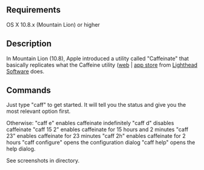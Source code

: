 ## Requirements ##

OS X 10.8.x (Mountain Lion) or higher

## Description ##

In Mountain Lion (10.8), Apple introduced a utility called "Caffeinate" that basically replicates what the Caffeine utility ([web](http://lightheadsw.com/caffeine/) | [app store](http://itunes.apple.com/us/app/caffeine/id411246225) from [Lighthead Software](http://lightheadsw.com/) does.



## Commands ##

Just type "caff" to get started. It will tell you the status and give you the most relevant option first.

Otherwise: 
	"caff e" enables caffeinate indefinitely
	"caff d" disables caffeinate
	"caff 15 2" enables caffeinate for 15 hours and 2 minutes
	"caff 23" enables caffeinate for 23 minutes
	"caff 2h" enables caffeinate for 2 hours
	"caff configure" opens the configuration dialog
	"caff help" opens the help dialog.

See screenshots in directory.


